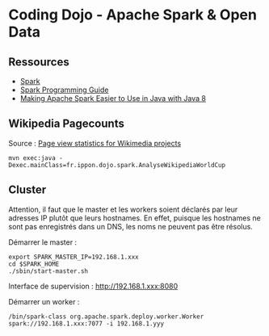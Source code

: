 # Coding Dojo - Apache Spark & Open Data


## Ressources

* [Spark](http://spark.apache.org/)
* [Spark Programming Guide](http://spark.apache.org/docs/latest/programming-guide.html)
* [Making Apache Spark Easier to Use in Java with Java 8](http://blog.cloudera.com/blog/2014/04/making-apache-spark-easier-to-use-in-java-with-java-8/)


## Wikipedia Pagecounts

Source : [Page view statistics for Wikimedia projects](https://dumps.wikimedia.org/other/pagecounts-raw/)

    mvn exec:java -Dexec.mainClass=fr.ippon.dojo.spark.AnalyseWikipediaWorldCup

## Cluster

Attention, il faut que le master et les workers soient déclarés par leur adresses IP plutôt que leurs hostnames. En effet, puisque les hostnames ne sont pas enregistrés dans un DNS, les noms ne peuvent pas être résolus.

Démarrer le master :

    export SPARK_MASTER_IP=192.168.1.xxx
    cd $SPARK_HOME
    ./sbin/start-master.sh

Interface de supervision : http://192.168.1.xxx:8080

Démarrer un worker :

    /bin/spark-class org.apache.spark.deploy.worker.Worker spark://192.168.1.xxx:7077 -i 192.168.1.yyy

